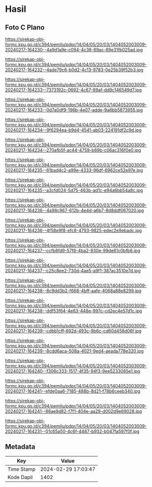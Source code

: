 # Hasil

## Foto C Plano

https://sirekap-obj-formc.kpu.go.id/c394/pemilu/pdpr/14/04/05/20/03/1404052003009-20240217-164230--4a9d1a9e-c094-4c36-89ac-89e31fb025ad.jpg

https://sirekap-obj-formc.kpu.go.id/c394/pemilu/pdpr/14/04/05/20/03/1404052003009-20240217-164232--4ade79c6-b0d2-4c13-9783-0e25b39f52b3.jpg

https://sirekap-obj-formc.kpu.go.id/c394/pemilu/pdpr/14/04/05/20/03/1404052003009-20240217-164233--7373192c-0692-4c67-89af-dd9c146549d7.jpg

https://sirekap-obj-formc.kpu.go.id/c394/pemilu/pdpr/14/04/05/20/03/1404052003009-20240217-164233--0d7a0df9-196b-4e07-adde-9a6bb5873955.jpg

https://sirekap-obj-formc.kpu.go.id/c394/pemilu/pdpr/14/04/05/20/03/1404052003009-20240217-164234--9f6294ea-b9d4-4541-ab03-224191df2c9d.jpg

https://sirekap-obj-formc.kpu.go.id/c394/pemilu/pdpr/14/04/05/20/03/1404052003009-20240217-164234--270afb5f-ac44-4759-b69b-c06ac316f0e0.jpg

https://sirekap-obj-formc.kpu.go.id/c394/pemilu/pdpr/14/04/05/20/03/1404052003009-20240217-164235--61bad4c2-a99e-4333-96df-6962ce52e97e.jpg

https://sirekap-obj-formc.kpu.go.id/c394/pemilu/pdpr/14/04/05/20/03/1404052003009-20240217-164235--a3cfd024-5d75-463b-ad1c-e94a6bb54a8c.jpg

https://sirekap-obj-formc.kpu.go.id/c394/pemilu/pdpr/14/04/05/20/03/1404052003009-20240217-164236--4a98c967-612b-4e4d-a6b7-8d8ddf067020.jpg

https://sirekap-obj-formc.kpu.go.id/c394/pemilu/pdpr/14/04/05/20/03/1404052003009-20240217-164236--4f58e9f8-efc8-4793-9825-edec2e9ebadc.jpg

https://sirekap-obj-formc.kpu.go.id/c394/pemilu/pdpr/14/04/05/20/03/1404052003009-20240217-164237--ccfb8fd9-57f8-4ba2-930e-99de61c0bfb6.jpg

https://sirekap-obj-formc.kpu.go.id/c394/pemilu/pdpr/14/04/05/20/03/1404052003009-20240217-164237--c25c8ee2-730d-4ae5-a9f1-387ac3510e7d.jpg

https://sirekap-obj-formc.kpu.go.id/c394/pemilu/pdpr/14/04/05/20/03/1404052003009-20240217-164238--8c9dd3b2-f668-4bff-aafe-4068a88e8299.jpg

https://sirekap-obj-formc.kpu.go.id/c394/pemilu/pdpr/14/04/05/20/03/1404052003009-20240217-164238--ddf53f64-4e63-448e-997c-cd2ec4e57d1c.jpg

https://sirekap-obj-formc.kpu.go.id/c394/pemilu/pdpr/14/04/05/20/03/1404052003009-20240217-164239--cdbb1cff-692d-493c-9b6c-cd60d458d06f.jpg

https://sirekap-obj-formc.kpu.go.id/c394/pemilu/pdpr/14/04/05/20/03/1404052003009-20240217-164239--8cdd6aca-508a-4021-9ed4-aeada778e320.jpg

https://sirekap-obj-formc.kpu.go.id/c394/pemilu/pdpr/14/04/05/20/03/1404052003009-20240217-164240--f306c333-1517-4f35-94f3-9ee5233085e1.jpg

https://sirekap-obj-formc.kpu.go.id/c394/pemilu/pdpr/14/04/05/20/03/1404052003009-20240217-164241--efde0aa6-7185-488b-8d21-f78b6ceeb340.jpg

https://sirekap-obj-formc.kpu.go.id/c394/pemilu/pdpr/14/04/05/20/03/1404052003009-20240217-164241--86ae9d82-f7f1-404e-aa29-d002d9e69028.jpg

https://sirekap-obj-formc.kpu.go.id/c394/pemilu/pdpr/14/04/05/20/03/1404052003009-20240217-164231--01c65a50-4c6f-4487-b932-b047fa597f0f.jpg


## Metadata

| Key        | Value               |
| ---------- | ------------------- |
| Time Stamp | 2024-02-29 17:03:47 |
| Kode Dapil | 1402                |



